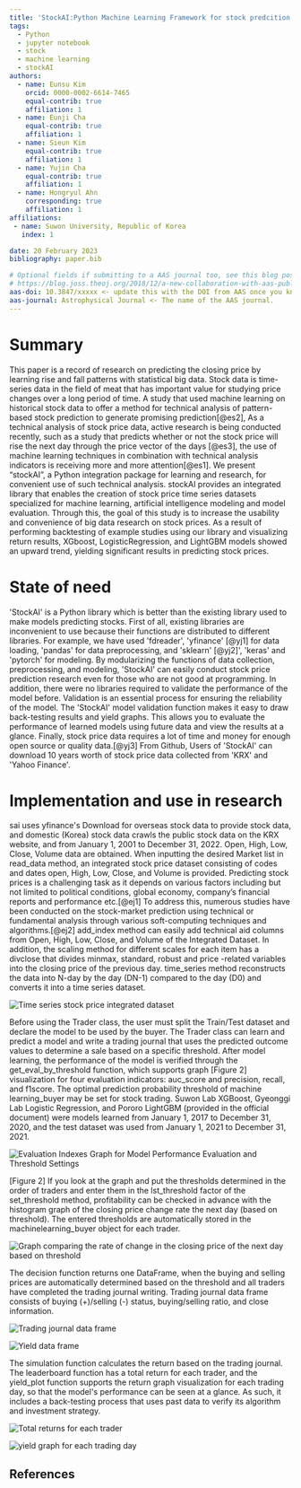 ```yaml
---
title: 'StockAI:Python Machine Learning Framework for stock predcition.'
tags:
  - Python
  - jupyter notebook
  - stock
  - machine learning 
  - stockAI 
authors:
  - name: Eunsu Kim
    orcid: 0000-0002-6614-7465
    equal-contrib: true
    affiliation: 1
  - name: Eunji Cha
    equal-contrib: true 
    affiliation: 1
  - name: Sieun Kim
    equal-contrib: true
    affiliation: 1
  - name: Yujin Cha
    equal-contrib: true
    affiliation: 1
  - name: Hongryul Ahn
    corresponding: true 
    affiliation: 1
affiliations:
 - name: Suwon University, Republic of Korea
   index: 1

date: 20 February 2023
bibliography: paper.bib

# Optional fields if submitting to a AAS journal too, see this blog post:
# https://blog.joss.theoj.org/2018/12/a-new-collaboration-with-aas-publishing
aas-doi: 10.3847/xxxxx <- update this with the DOI from AAS once you know it.
aas-journal: Astrophysical Journal <- The name of the AAS journal.
---
```



# Summary

This paper is a record of research on predicting the closing price by learning rise and fall patterns with statistical big data. Stock data is time-series data in the field of meat that has important value for studying price changes over a long period of time. A study that used machine learning on historical stock data to offer  a  method for technical analysis of pattern-based stock prediction to generate promising prediction[@es2], As a technical analysis of stock price data, active research is being conducted recently, such as a study that predicts whether or not the stock price will rise the next day through the price vector of the days [@es3], the use of machine learning techniques in combination with technical analysis indicators is receiving more and more attention[@es1]. We present “stockAI”, a Python integration package for learning and research, for convenient use of such technical analysis. stockAI provides an integrated library that enables the creation of stock price time series datasets specialized for machine learning, artificial intelligence modeling and model evaluation. Through this, the goal of this study is to increase the usability and convenience of big data research on stock prices. As a result of performing backtesting of example studies using our library and visualizing return results, XGboost, LogisticRegression, and LightGBM models showed an upward trend, yielding significant results in predicting stock prices.



# State of need 

'StockAI' is a Python library which is better than the existing library used to make models predicting stocks. First of all, existing libraries are inconvenient to use because their functions are distributed to different libraries. For example, we have used 'fdreader', 'yfinance' [@yj1] for data loading, 'pandas' for data preprocessing, and 'sklearn' [@yj2]', 'keras' and 'pytorch' for modeling. By modularizing the functions of data collection, preprocessing, and modeling, 'StockAI' can easily conduct stock price prediction research even for those who are not good at programming. In addition, there were no libraries required to validate the performance of the model before. Validation is an essential process for ensuring the reliability of the model. The 'StockAI' model validation function makes it easy to draw back-testing results and yield graphs. This allows you to evaluate the performance of learned models using future data and view the results at a glance. Finally, stock price data requires a lot of time and money for enough open source or quality data.[@yj3] From Github, Users of 'StockAI' can download 10 years worth of stock price data collected from 'KRX' and 'Yahoo Finance'.



# Implementation and use in research 

sai uses yfinance's Download for overseas stock data to provide stock data, and domestic (Korea) stock data crawls the public stock data on the KRX website, and from January 1, 2001 to December 31, 2022. Open, High, Low, Close, Volume data are obtained. When inputting the desired Market list in read_data method, an integrated stock price dataset consisting of codes and dates open, High, Low, Close, and Volume is provided.
Predicting stock prices is a challenging task as it depends on various factors including but not limited to political conditions, global economy, company’s financial reports and performance etc.[@ej1] To address this, numerous studies have been conducted on the stock-market prediction using technical or fundamental analysis through various soft-computing techniques and algorithms.[@ej2] add_index method can easily add technical aid columns from Open, High, Low, Close, and Volume of the Integrated Dataset. In addition, the scaling method for different scales for each item has a divclose that divides minmax, standard, robust and price -related variables into the closing price of the previous day. time_series method reconstructs the data into N-day by the day (DN-1) compared to the day (D0) and converts it into a time series dataset.


![Time series stock price integrated dataset](../image/FIGURE1.png)


Before using the Trader class, the user must split the Train/Test dataset and declare the model to be used by the buyer. The Trader class can learn and predict a model and write a trading journal that uses the predicted outcome values to determine a sale based on a specific threshold.
After model learning, the performance of the model is verified through the get_eval_by_threshold function, which supports graph [Figure 2] visualization for four evaluation indicators: auc_score and precision, recall, and f1score. The optimal prediction probability threshold of machine learning_buyer may be set for stock trading. Suwon Lab XGBoost, Gyeonggi Lab Logistic Regression, and Pororo LightGBM (provided in the official document) were models learned from January 1, 2017 to December 31, 2020, and the test dataset was used from January 1, 2021 to December 31, 2021. 


![Evaluation Indexes Graph for Model Performance Evaluation and Threshold Settings](../image/FIGURE2.png)



[Figure 2] If you look at the graph and put the thresholds determined in the order of traders and enter them in the lst_threshold factor of the set_threshold method, profitability can be checked in advance with the histogram graph of the closing price change rate the next day (based on threshold). The entered thresholds are automatically stored in the machinelearning_buyer object for each trader.


![Graph comparing the rate of change in the closing price of the next day based on threshold](../image/FIGURE3.png)


The decision function returns one DataFrame, when the buying and selling prices are automatically determined based on the threshold and all traders have completed the trading journal writing. Trading journal data frame consists of buying (+)/selling (-) status, buying/selling ratio, and close information.


![Trading journal data frame](../image/FIGURE4.png)

![Yield data frame](../image/FIGURE5.png)


The simulation function calculates the return based on the trading journal. The leaderboard function has a total return for each trader, and the yield_plot function supports the return graph visualization for each trading day, so that the model's performance can be seen at a glance. As such, it includes a back-testing process that uses past data to verify its algorithm and investment strategy.

![Total returns for each trader](../image/FIGURE6.png)

![yield graph for each trading day](../image/FIGURE7.png)



## References
